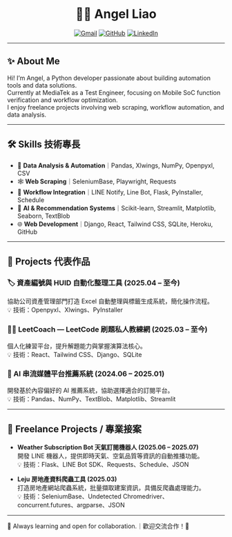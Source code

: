 <div align="center">

# 👩‍💻 Angel Liao

[![Gmail](https://img.shields.io/badge/email-lxx.career@gmail.com-red?style=flat-square&logo=gmail)](mailto:lxx.career@gmail.com)
[![GitHub](https://img.shields.io/badge/GitHub-@liaoxiaoxuan-181717?style=flat-square&logo=github)](https://github.com/liaoxiaoxuan)
[![LinkedIn](https://img.shields.io/badge/LinkedIn-Angel%20Liao-blue?style=flat-square&logo=linkedin)](https://www.linkedin.com/in/your-linkedin/)  
<!-- 上方可加入更多 badge，如 blog、portfolio 等 -->

</div>

---

## ✨ About Me

Hi! I’m Angel, a Python developer passionate about building automation tools and data solutions.  
Currently at MediaTek as a Test Engineer, focusing on Mobile SoC function verification and workflow optimization.  
I enjoy freelance projects involving web scraping, workflow automation, and data analysis.

---

## 🛠️ Skills 技術專長

- 🐼 **Data Analysis & Automation**｜Pandas, Xlwings, NumPy, Openpyxl, CSV  
- 🕸️ **Web Scraping**｜SeleniumBase, Playwright, Requests  
- 🔗 **Workflow Integration**｜LINE Notify, Line Bot, Flask, PyInstaller, Schedule  
- 🤖 **AI & Recommendation Systems**｜Scikit-learn, Streamlit, Matplotlib, Seaborn, TextBlob  
- 🌐 **Web Development**｜Django, React, Tailwind CSS, SQLite, Heroku, GitHub

---

## 🚀 Projects 代表作品

### 🏷️ 資產編號與 HUID 自動化整理工具 (2025.04 – 至今)
協助公司資產管理部門打造 Excel 自動整理與標籤生成系統，簡化操作流程。  
💡 技術：Openpyxl、Xlwings、PyInstaller

### 👨‍💻 LeetCoach — LeetCode 刷題私人教練網 (2025.03 – 至今)
個人化練習平台，提升解題能力與掌握演算法核心。  
💡 技術：React、Tailwind CSS、Django、SQLite

### 🤖 AI 串流媒體平台推薦系統 (2024.06 – 2025.01)
開發基於內容偏好的 AI 推薦系統，協助選擇適合的訂閱平台。  
💡 技術：Pandas、NumPy、TextBlob、Matplotlib、Streamlit

---

## 💼 Freelance Projects / 專業接案

- **Weather Subscription Bot 天氣訂閱機器人 (2025.06 – 2025.07)**  
  開發 LINE 機器人，提供即時天氣、空氣品質等資訊的自動推播功能。  
  💡 技術：Flask、LINE Bot SDK、Requests、Schedule、JSON

- **Leju 房地產資料爬蟲工具 (2025.03)**  
  打造房地產網站爬蟲系統，批量擷取建案資訊，具備反爬蟲處理能力。  
  💡 技術：SeleniumBase、Undetected Chromedriver、concurrent.futures、argparse、JSON

---

🌱 Always learning and open for collaboration.｜歡迎交流合作！🚀
